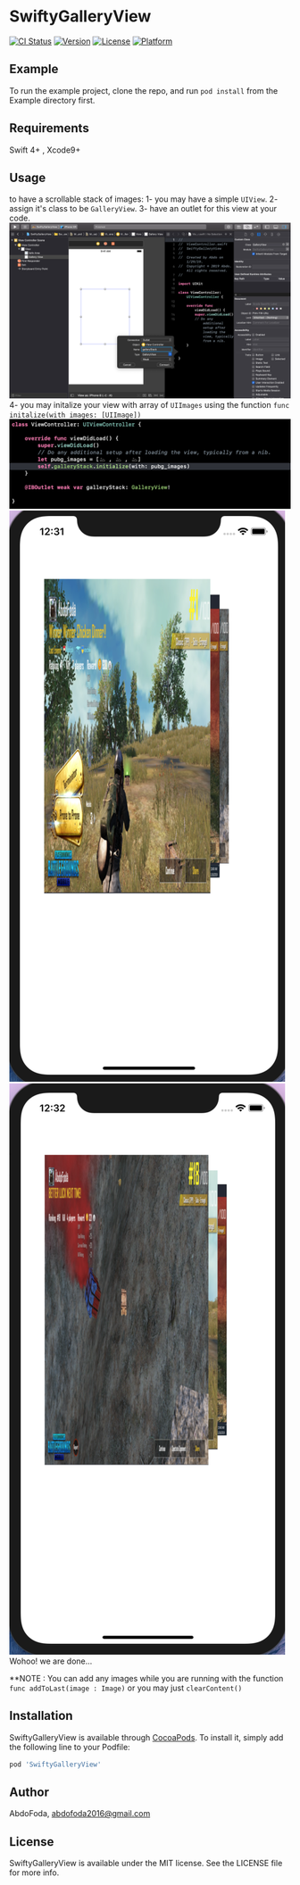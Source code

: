 # SwiftyGalleryView
[![CI Status](https://img.shields.io/travis/AbdoFoda/SwiftyGalleryView.svg?style=flat)](https://travis-ci.org/AbdoFoda/SwiftyGalleryView)
[![Version](https://img.shields.io/cocoapods/v/SwiftyGalleryView.svg?style=flat)](https://cocoapods.org/pods/SwiftyGalleryView)
[![License](https://img.shields.io/cocoapods/l/SwiftyGalleryView.svg?style=flat)](https://cocoapods.org/pods/SwiftyGalleryView)
[![Platform](https://img.shields.io/cocoapods/p/SwiftyGalleryView.svg?style=flat)](https://cocoapods.org/pods/SwiftyGalleryView)

## Example

To run the example project, clone the repo, and run `pod install` from the Example directory first.

## Requirements
Swift 4+ , Xcode9+

## Usage
to have a scrollable stack of images:
1- you may have a simple `UIView`.
2- assign it's class to be `GalleryView`.
3- have an outlet for this view at your code.
![alt text](https://github.com/AbdoFoda/SwiftyGalleryView/blob/master/screenshoots/codeScreenShoot.png)
4- you may initalize your view with array of `UIImages` using the function `func initalize(with images: [UIImage])`
![alt_text](https://github.com/AbdoFoda/SwiftyGalleryView/blob/master/screenshoots/codeScreenshoot2.png)
![alt_text](https://github.com/AbdoFoda/SwiftyGalleryView/blob/master/screenshoots/iPhoneScreenshoot1.png)
![alt_text](https://github.com/AbdoFoda/SwiftyGalleryView/blob/master/screenshoots/iPhoneScreenshoot2.png)
Wohoo! we are done...


**NOTE : You can add any images while you are running with the function `func addToLast(image : Image)` or you may just `clearContent()`

## Installation

SwiftyGalleryView is available through [CocoaPods](https://cocoapods.org). To install
it, simply add the following line to your Podfile:

```ruby
pod 'SwiftyGalleryView'
```

## Author

AbdoFoda, abdofoda2016@gmail.com

## License

SwiftyGalleryView is available under the MIT license. See the LICENSE file for more info.

